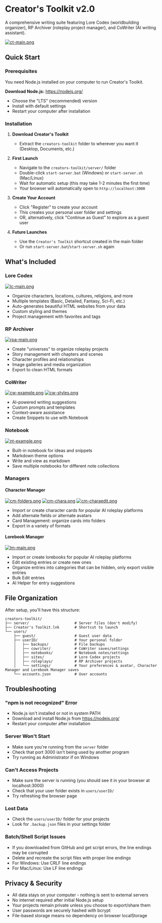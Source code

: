 # Creator's Toolkit v2.0

A comprehensive writing suite featuring Lore Codex (worldbuilding organizer), RP Archiver (roleplay project manager), and CoWriter (AI writing assistant).

[![ct-main.png](https://i.postimg.cc/3NHymxMc/ct-main.png)](https://postimg.cc/MMdK8xp7)

## Quick Start

### Prerequisites

You need Node.js installed on your computer to run Creator's Toolkit.

**Download Node.js:** https://nodejs.org/
- Choose the "LTS" (recommended) version
- Install with default settings
- Restart your computer after installation

### Installation

1. **Download Creator's Toolkit**
   - Extract the `creators-toolkit` folder to wherever you want it (Desktop, Documents, etc.)

2. **First Launch**
   - Navigate to the `creators-toolkit/server/` folder
   - Double-click `start-server.bat` (Windows) or `start-server.sh` (Mac/Linux)
   - Wait for automatic setup (this may take 1-2 minutes the first time)
   - Your browser will automatically open to `http://localhost:3000`

3. **Create Your Account**
   - Click "Register" to create your account
   - This creates your personal user folder and settings
   - OR, alternatively, click "Continue as Guest" to explore as a guest user

4. **Future Launches**
   - Use the `Creator's Toolkit` shortcut created in the main folder
   - Or run `start-server.bat`/`start-server.sh` again

## What's Included

### Lore Codex
[![lc-main.png](https://i.postimg.cc/L8GbzcX5/lc-main.png)](https://postimg.cc/bZHgPF1f)
- Organize characters, locations, cultures, religions, and more
- Multiple templates (Basic, Detailed, Fantasy, Sci-Fi, etc.)
- Auto-generates beautiful HTML websites from your data
- Custom styling and themes
- Project management with favorites and tags

### RP Archiver
[![rpa-main.png](https://i.postimg.cc/sg0RbHgH/rpa-main.png)](https://postimg.cc/yD95ZP90)
- Create "universes" to organize roleplay projects
- Story management with chapters and scenes
- Character profiles and relationships
- Image galleries and media organization
- Export to clean HTML formats

### CoWriter
[![cw-example.png](https://i.postimg.cc/mZ0jpY4q/cw-example.png)](https://postimg.cc/Lh3jnZnB)
[![cw-styles.png](https://i.postimg.cc/2jPG9QYH/cw-styles.png)](https://postimg.cc/DmP18b8s)
- AI-powered writing suggestions
- Custom prompts and templates
- Context-aware assistance
- Create Snippets to use with Notebook

### Notebook
[![nt-example.png](https://i.postimg.cc/9fjDwfGC/nt-example.png)](https://postimg.cc/212kPrcK)
- Built-in notebook for ideas and snippets
- Markdown theme options
- Write and view as markdown
- Save multiple notebooks for different note collections

### Managers
#### Character Manager
[![cm-folders.png](https://i.postimg.cc/TPVjsFdx/cm-folders.png)](https://postimg.cc/JyhBDTHY)
[![cm-chara.png](https://i.postimg.cc/1zG0d2m1/cm-chara.png)](https://postimg.cc/5HtFYPQs)
[![cm-charaedit.png](https://i.postimg.cc/7L31RdH8/cm-charaedit.png)](https://postimg.cc/McGjMsfd)
- Import or create character cards for popular AI roleplay platforms
- Add alternate fields or alternate avatars
- Card Management: organize cards into folders
- Export in a variety of formats

#### Lorebook Manager
[![lm-main.png](https://i.postimg.cc/DwFqtFzp/lm-main.png)](https://postimg.cc/ppGhFwzK)
- Import or create lorebooks for popular AI roleplay platforms
- Edit existing entries or create new ones
- Organize entries into categories that can be hidden, only export visible entries
- Bulk Edit entries
- AI Helper for entry suggestions

## File Organization

After setup, you'll have this structure:

```
creators-toolkit/
├── server/                     # Server files (don't modify)
├── Creator's Toolkit.lnk       # Shortcut to launch
└── users/
    ├── guest/                  # Guest user data 
    ├── userID/                 # Your personal folder
    │   ├── backups/            # File backups
    │   ├── cowriter/           # CoWriter saves/settings     
    │   ├── notebooks/          # Notebook notes/settings
    │   ├── sites/              # Lore Codex projects
    │   ├── roleplays/          # RP Archiver projects
    │   └── settings/           # Your preferences & avatar, Character Manager and Lorebook Manager saves
    └── accounts.json           # User accounts 
```

## Troubleshooting

### "npm is not recognized" Error
- Node.js isn't installed or not in system PATH
- Download and install Node.js from https://nodejs.org/
- Restart your computer after installation

### Server Won't Start
- Make sure you're running from the `server` folder
- Check that port 3000 isn't being used by another program
- Try running as Administrator if on Windows

### Can't Access Projects
- Make sure the server is running (you should see it in your browser at localhost:3000)
- Check that your user folder exists in `users/userID/`
- Try refreshing the browser page

### Lost Data
- Check the `users/userID/` folder for your projects
- Look for `.backup.json` files in your settings folder

### Batch/Shell Script Issues
- If you downloaded from GitHub and get script errors, the line endings may be corrupted
- Delete and recreate the script files with proper line endings
- For Windows: Use CRLF line endings
- For Mac/Linux: Use LF line endings

## Privacy & Security

- All data stays on your computer - nothing is sent to external servers
- No internet required after initial Node.js setup
- Your projects remain private unless you choose to export/share them
- User passwords are securely hashed with bcrypt
- File-based storage means no dependency on browser localStorage